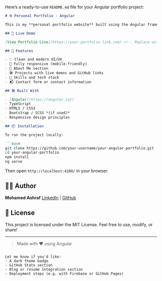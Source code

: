 Here’s a ready-to-use `README.md` file for your Angular portfolio project:

````markdown
# 🌐 Personal Portfolio - Angular

This is my **personal portfolio website** built using the Angular framework. It’s designed to highlight my skills, experience, and projects as a web developer in a modern and responsive format.

## 🚀 Live Demo

[View Portfolio Live](https://your-portfolio-link.com) <!-- Replace with your actual deployment link -->

## 🎯 Features

- ✨ Clean and modern UI/UX
- 📱 Fully responsive (mobile-friendly)
- 🧠 About Me section
- 🛠️ Projects with live demos and GitHub links
- 💼 Skills and tech stack
- 📬 Contact form or contact information

## 🛠️ Built With

- [Angular](https://angular.io/)
- TypeScript
- HTML5 / CSS3
- Bootstrap / SCSS *(if used)*
- Responsive design principles

## 📦 Installation

To run the project locally:

```bash
git clone https://github.com/your-username/your-angular-portfolio.git
cd your-angular-portfolio
npm install
ng serve
````

Then open `http://localhost:4200/` in your browser.

## 🧑‍💻 Author

**Mohamed Ashraf**
[LinkedIn](https://www.linkedin.com/in/mohamed-ashraf-abdelbaset/) | [GitHub](https://github.com/mhmd-ashrf-saad)

## 📄 License

This project is licensed under the MIT License.
Feel free to use, modify, or share!

---

> Made with ❤️ using Angular

```

Let me know if you'd like:
- A dark theme badge
- GitHub Stats section
- Blog or resume integration section
- Deployment steps (e.g. with Firebase or GitHub Pages)
```
